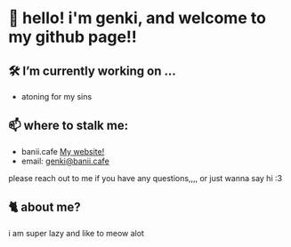 # 🥳 hello! i'm genki, and welcome to my github page!!

## 🛠️ I’m currently working on ...
- atoning for my sins

## 📫 where to stalk me:
- banii.cafe [My website!](https://www.banii.cafe/)
- email: [genki@banii.cafe](mailto:genki@banii.cafe)

please reach out to me if you have any questions,,,, or just wanna say hi :3

## 🐈 about me?
i am super lazy and like to meow alot
